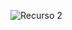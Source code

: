 ![Recurso 2](https://github.com/jccarrey/Scala-Spark/assets/157764646/39a2aeb2-02ab-4e5a-b953-9227a0dab9e3)
